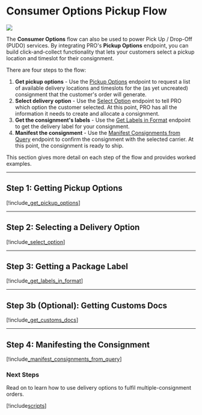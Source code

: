# Consumer Options Pickup Flow

<p>
   <a href="../../../images/Flow3.png" target="_blank" >
      <img src="../../../images/Flow3.png" class="noborder"/>
   </a>
</p>

The **Consumer Options** flow can also be used to power Pick Up / Drop-Off (PUDO) services. By integrating PRO's **Pickup Options** endpoint, you can build click-and-collect functionality that lets your customers select a pickup location and timeslot for their consignment.

There are four steps to the flow:

1. **Get pickup options** - Use the [Pickup Options](https://docs.electioapp.com/#/api/PickupOptions) endpoint to request a list of available delivery locations and timeslots for the (as yet uncreated) consignment that the customer's order will generate.
2. **Select delivery option** - Use the [Select Option](https://docs.electioapp.com/#/api/SelectOption) endpoint to tell PRO which option the customer selected. At this point, PRO has all the information it needs to create and allocate a consignment.
3. **Get the consignment's labels** - Use the [Get Labels in Format](https://docs.electioapp.com/#/api/GetLabelsinFormat) endpoint to get the delivery label for your consignment.
4. **Manifest the consignment** - Use the [Manifest Consignments from Query](https://docs.electioapp.com/#/api/ManifestConsignmentsFromQuery) endpoint to confirm the consignment with the selected carrier. At this point, the consignment is ready to ship.

This section gives more detail on each step of the flow and provides worked examples. 

---

## Step 1: Getting Pickup Options

[!include[_get_pickup_options](../../includes/_get_pickup_options.md)]

---

## Step 2: Selecting a Delivery Option

[!include[_select_option](../../includes/_select_option.md)]

---

## Step 3: Getting a Package Label

[!include[_get_labels_in_format](../../includes/_get_labels_in_format.md)]

---

## Step 3b (Optional): Getting Customs Docs

[!include[_get_customs_docs](../../includes/_get_customs_docs.md)]

---

## Step 4: Manifesting the Consignment

[!include[_manifest_consignments_from_query](../../includes/_manifest_consignments_from_query.md)]

### Next Steps

Read on to learn how to use delivery options to fulfil multiple-consignment orders.

[!include[scripts](../../includes/scripts.md)]